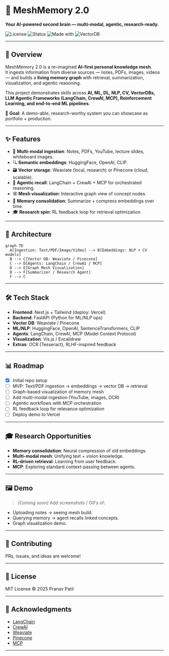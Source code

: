
# 🧠 MeshMemory 2.0  
**Your AI-powered second brain — multi-modal, agentic, research-ready.**

![License](https://img.shields.io/badge/License-MIT-green.svg) 
![Status](https://img.shields.io/badge/Status-Active-blue) 
![Made with](https://img.shields.io/badge/Made%20with-LangChain-orange) 
![VectorDB](https://img.shields.io/badge/VectorDB-Weaviate%20%7C%20Pinecone-purple)

---

## 🌟 Overview
MeshMemory 2.0 is a re-imagined **AI-first personal knowledge mesh**.  
It ingests information from diverse sources — notes, PDFs, images, videos — and builds a **living memory graph** with retrieval, summarization, visualization, and agentic reasoning.  

This project demonstrates skills across **AI, ML, DL, NLP, CV, VectorDBs, LLM Agentic Frameworks (LangChain, CrewAI, MCP), Reinforcement Learning, and end-to-end ML pipelines**.  

🚀 **Goal**: A demo-able, research-worthy system you can showcase as portfolio + production.  

---

## ✨ Features
- 📝 **Multi-modal ingestion**: Notes, PDFs, YouTube, lecture slides, whiteboard images.  
- 🔍 **Semantic embeddings**: HuggingFace, OpenAI, CLIP.  
- 🗃️ **Vector storage**: Weaviate (local, research) or Pinecone (cloud, scalable).  
- 🤖 **Agentic recall**: LangChain + CrewAI + MCP for orchestrated reasoning.  
- 🕸️ **Mesh visualization**: Interactive graph view of concept nodes.  
- 🧠 **Memory consolidation**: Summarize + compress embeddings over time.  
- 🎓 **Research spin**: RL feedback loop for retrieval optimization.  

---

## 📐 Architecture

```mermaid
graph TD
  A[Ingestion: Text/PDF/Image/Video] --> B[Embeddings: NLP + CV models]
  B --> C[Vector DB: Weaviate / Pinecone]
  C --> D[Agents: LangChain / CrewAI / MCP]
  D --> E[Graph Mesh Visualization]
  D --> F[Summarizer / Research Agent]
  F --> C
```

---

## 🛠️ Tech Stack

* **Frontend**: Next.js + Tailwind (deploy: Vercel)
* **Backend**: FastAPI (Python for ML/NLP ops)
* **Vector DB**: Weaviate / Pinecone
* **ML/NLP**: HuggingFace, OpenAI, SentenceTransformers, CLIP
* **Agents**: LangChain, CrewAI, MCP (Model Context Protocol)
* **Visualization**: Vis.js / Excalidraw
* **Extras**: OCR (Tesseract), RLHF-inspired feedback

---

## 📊 Roadmap

* [x] Initial repo setup
* [ ] MVP: Text/PDF ingestion → embeddings → vector DB → retrieval
* [ ] Graph-based visualization of memory mesh
* [ ] Add multi-modal ingestion (YouTube, images, OCR)
* [ ] Agentic workflows with MCP orchestration
* [ ] RL feedback loop for relevance optimization
* [ ] Deploy demo to Vercel

---

## 🎓 Research Opportunities

* **Memory consolidation**: Neural compression of old embeddings.
* **Multi-modal mesh**: Unifying text + vision knowledge.
* **RL-driven retrieval**: Learning from user feedback.
* **MCP**: Exploring standard context-passing between agents.

---

## 🖼️ Demo

> *(Coming soon)*
> Add screenshots / GIFs of:

* Uploading notes → seeing mesh build.
* Querying memory → agent recalls linked concepts.
* Graph visualization demo.

---

## 🤝 Contributing

PRs, issues, and ideas are welcome!

---

## 📜 License

MIT License © 2025 Pranav Patil

---

## 🙌 Acknowledgments

* [LangChain](https://www.langchain.com/)
* [CrewAI](https://www.crewai.com/)
* [Weaviate](https://weaviate.io/)
* [Pinecone](https://www.pinecone.io/)
* [MCP](https://modelcontextprotocol.io/)

---

